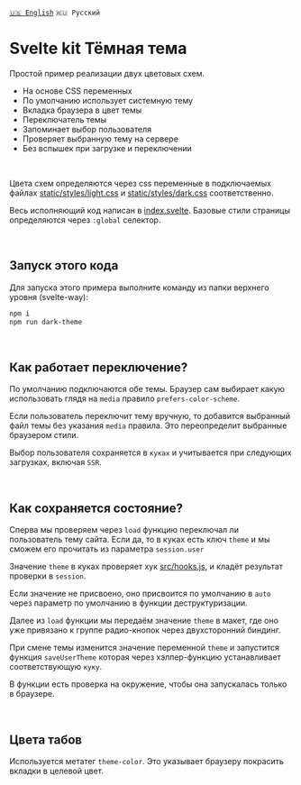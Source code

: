[`🇺🇸 English`](README.md) `🇷🇺 Русский`
# Svelte kit Тёмная тема

Простой пример реализации двух цветовых схем.

- На основе CSS переменных
- По умолчанию использует системную тему
- Вкладка браузера в цвет темы
- Переключатель темы
- Запоминает выбор пользователя
- Проверяет выбранную тему на сервере
- Без вспышек при загрузке и переключении

<br>

Цвета схем определяются через css переменные в подключаемых файлах [static/styles/light.css](static/styles/light.css) и [static/styles/dark.css](static/styles/dark.css) соответственно.

Весь исполняющий код написан в [index.svelte](src/routes/index.svelte). Базовые стили страницы определяются через `:global` селектор.

<br>

## Запуск этого кода 
Для запуска этого примера выполните команду из папки верхнего уровня (svelte-way):
```bash
npm i
npm run dark-theme
```

<br>

## Как работает переключение?
По умолчанию подключаются обе темы. Браузер сам выбирает какую использовать глядя на `media` правило `prefers-color-scheme`.

Если пользователь переключит тему вручную, то добавится выбранный файл темы без указания `media` правила. Это переопределит выбранные браузером стили.

Выбор пользователя сохраняется в `куках` и учитывается при следующих загрузках, включая `SSR`.

<br>

## Как сохраняется состояние?
Сперва мы проверяем через `load` функцию переключал ли пользователь тему сайта. Если да, то в куках есть ключ `theme` и мы сможем его прочитать из параметра `session.user`

Значение `theme` в куках проверяет хук [src/hooks.js](src/hooks.js), и кладёт результат проверки в `session`.

Если значение не присвоено, оно присвоится по умолчанию в `auto` через параметр по умолчанию в функции деструктуризации.

Далее из `load` функции мы передаём значение `theme` в макет, где оно уже привязано к группе радио-кнопок через двухсторонний биндинг.

При смене темы изменится значение переменной `theme` и запустится функция `saveUserTheme` которая через хэлпер-функцию устанавливает соответствующую `куку`.

В функции есть проверка на окружение, чтобы она запускалась только в браузере.

<br>

## Цвета табов
Используется метатег `theme-color`. Это указывает браузеру покрасить вкладки в целевой цвет.
